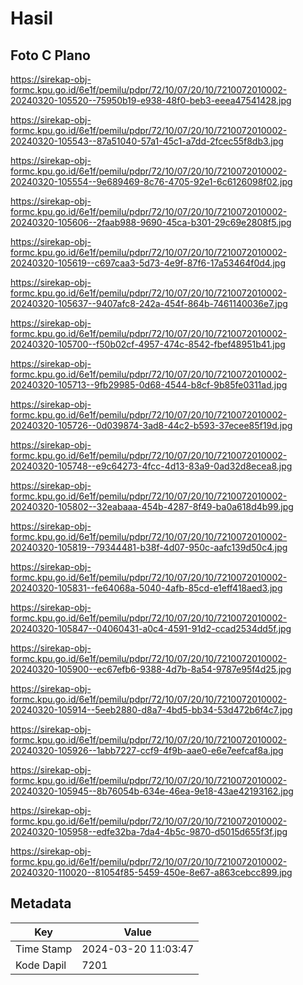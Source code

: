 # Hasil

## Foto C Plano

https://sirekap-obj-formc.kpu.go.id/6e1f/pemilu/pdpr/72/10/07/20/10/7210072010002-20240320-105520--75950b19-e938-48f0-beb3-eeea47541428.jpg

https://sirekap-obj-formc.kpu.go.id/6e1f/pemilu/pdpr/72/10/07/20/10/7210072010002-20240320-105543--87a51040-57a1-45c1-a7dd-2fcec55f8db3.jpg

https://sirekap-obj-formc.kpu.go.id/6e1f/pemilu/pdpr/72/10/07/20/10/7210072010002-20240320-105554--9e689469-8c76-4705-92e1-6c6126098f02.jpg

https://sirekap-obj-formc.kpu.go.id/6e1f/pemilu/pdpr/72/10/07/20/10/7210072010002-20240320-105606--2faab988-9690-45ca-b301-29c69e2808f5.jpg

https://sirekap-obj-formc.kpu.go.id/6e1f/pemilu/pdpr/72/10/07/20/10/7210072010002-20240320-105619--c697caa3-5d73-4e9f-87f6-17a53464f0d4.jpg

https://sirekap-obj-formc.kpu.go.id/6e1f/pemilu/pdpr/72/10/07/20/10/7210072010002-20240320-105637--9407afc8-242a-454f-864b-7461140036e7.jpg

https://sirekap-obj-formc.kpu.go.id/6e1f/pemilu/pdpr/72/10/07/20/10/7210072010002-20240320-105700--f50b02cf-4957-474c-8542-fbef48951b41.jpg

https://sirekap-obj-formc.kpu.go.id/6e1f/pemilu/pdpr/72/10/07/20/10/7210072010002-20240320-105713--9fb29985-0d68-4544-b8cf-9b85fe0311ad.jpg

https://sirekap-obj-formc.kpu.go.id/6e1f/pemilu/pdpr/72/10/07/20/10/7210072010002-20240320-105726--0d039874-3ad8-44c2-b593-37ecee85f19d.jpg

https://sirekap-obj-formc.kpu.go.id/6e1f/pemilu/pdpr/72/10/07/20/10/7210072010002-20240320-105748--e9c64273-4fcc-4d13-83a9-0ad32d8ecea8.jpg

https://sirekap-obj-formc.kpu.go.id/6e1f/pemilu/pdpr/72/10/07/20/10/7210072010002-20240320-105802--32eabaaa-454b-4287-8f49-ba0a618d4b99.jpg

https://sirekap-obj-formc.kpu.go.id/6e1f/pemilu/pdpr/72/10/07/20/10/7210072010002-20240320-105819--79344481-b38f-4d07-950c-aafc139d50c4.jpg

https://sirekap-obj-formc.kpu.go.id/6e1f/pemilu/pdpr/72/10/07/20/10/7210072010002-20240320-105831--fe64068a-5040-4afb-85cd-e1eff418aed3.jpg

https://sirekap-obj-formc.kpu.go.id/6e1f/pemilu/pdpr/72/10/07/20/10/7210072010002-20240320-105847--04060431-a0c4-4591-91d2-ccad2534dd5f.jpg

https://sirekap-obj-formc.kpu.go.id/6e1f/pemilu/pdpr/72/10/07/20/10/7210072010002-20240320-105900--ec67efb6-9388-4d7b-8a54-9787e95f4d25.jpg

https://sirekap-obj-formc.kpu.go.id/6e1f/pemilu/pdpr/72/10/07/20/10/7210072010002-20240320-105914--5eeb2880-d8a7-4bd5-bb34-53d472b6f4c7.jpg

https://sirekap-obj-formc.kpu.go.id/6e1f/pemilu/pdpr/72/10/07/20/10/7210072010002-20240320-105926--1abb7227-ccf9-4f9b-aae0-e6e7eefcaf8a.jpg

https://sirekap-obj-formc.kpu.go.id/6e1f/pemilu/pdpr/72/10/07/20/10/7210072010002-20240320-105945--8b76054b-634e-46ea-9e18-43ae42193162.jpg

https://sirekap-obj-formc.kpu.go.id/6e1f/pemilu/pdpr/72/10/07/20/10/7210072010002-20240320-105958--edfe32ba-7da4-4b5c-9870-d5015d655f3f.jpg

https://sirekap-obj-formc.kpu.go.id/6e1f/pemilu/pdpr/72/10/07/20/10/7210072010002-20240320-110020--81054f85-5459-450e-8e67-a863cebcc899.jpg


## Metadata

| Key        | Value               |
| ---------- | ------------------- |
| Time Stamp | 2024-03-20 11:03:47 |
| Kode Dapil | 7201                |



